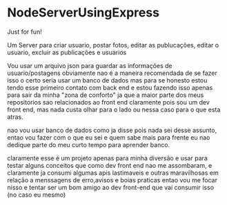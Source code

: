 # NodeServerUsingExpress
Just for fun!

Um Server para criar usuario, postar fotos, editar as publucações, editar o usuario, excluir as publicações e usuarios

Vou usar um arquivo json para guardar as informações de usuario/postagens
obviamente nao é a maneira recomendada de se fazer isso o certo seria usar um banco de dados mas para se honesto estou tendo esse primeiro contato com back end e estou fazendo isso apenas para sair da minha "zona de conforto" ja que a maior parte dos meus repositorios sao relacionados ao front end claramente pois sou um dev front end, mas nada custa olhar para o lado ou nessa caso para o que esta atras.

nao vou usar banco de dados como ja disse pois nada sei desse assunto, entao vou fazer com o que eu sei e quem sabe mais para frente eu nao dedique parte do meu curto tempo para aprender banco.

claramente esse é um projeto apenas para minha diversão e usar para testar alguns conceitos que como dev front end nao me assombaram, e claramente ja consumi algumas apis lastimaveis e outras maravilhosas em relação a menssagens de erro,avisos e boias praticas entao vou me focar nisso e tentar ser um bom amigo ao dev front-end que vai consumir isso (no caso eu mesmo)

